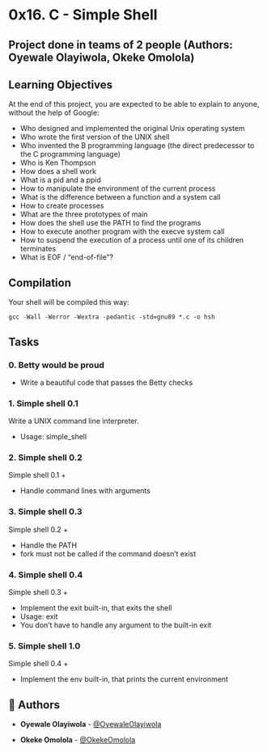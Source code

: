 # 0x16. C - Simple Shell
## Project done in teams of 2 people (Authors: Oyewale Olayiwola, Okeke Omolola)
## Learning Objectives
At the end of this project, you are expected to be able to explain to anyone, without the help of Google:
* Who designed and implemented the original Unix operating system
* Who wrote the first version of the UNIX shell
* Who invented the B programming language (the direct predecessor to the C programming language)
* Who is Ken Thompson
* How does a shell work
* What is a pid and a ppid
* How to manipulate the environment of the current process
* What is the difference between a function and a system call
* How to create processes
* What are the three prototypes of main
* How does the shell use the PATH to find the programs
* How to execute another program with the execve system call
* How to suspend the execution of a process until one of its children terminates
* What is EOF / “end-of-file”?
## Compilation
Your shell will be compiled this way:
```
gcc -Wall -Werror -Wextra -pedantic -std=gnu89 *.c -o hsh
```
## Tasks
### 0. Betty would be proud
* Write a beautiful code that passes the Betty checks
### 1. Simple shell 0.1
Write a UNIX command line interpreter.
* Usage: simple_shell
### 2. Simple shell 0.2
Simple shell 0.1 +
* Handle command lines with arguments
### 3. Simple shell 0.3
Simple shell 0.2 +
* Handle the PATH
* fork must not be called if the command doesn’t exist
### 4. Simple shell 0.4
Simple shell 0.3 +
* Implement the exit built-in, that exits the shell
* Usage: exit
* You don’t have to handle any argument to the built-in exit
### 5. Simple shell 1.0
Simple shell 0.4 +
* Implement the env built-in, that prints the current environment
## :green_book: Authors

* **Oyewale Olayiwola** - [@OyewaleOlayiwola](https://github.com/olayiwolaA/simple_shell)

* **Okeke Omolola** - [@OkekeOmolola](https://github.com/Montego-arch)

